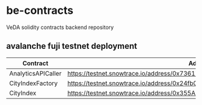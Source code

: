 # be-contracts

VeDA solidity contracts backend repository

## avalanche fuji testnet deployment

| Contract | Address | Misc |
|----------|---------|------|
| AnalyticsAPICaller | https://testnet.snowtrace.io/address/0x736173F27e22dDd6A259E6fC77c494B7cE0ff09E| <https://functions.chain.link/fuji/8721> |
| CityIndexFactory | https://testnet.snowtrace.io/address/0x24fb0f7444B3309DADF5e6B0f325278776466c15 | |
| CityIndex| https://testnet.snowtrace.io/address/0x355A7F434c0A7deaE86F5A5DbE88e71CD12a6CB9 | INIT token |
